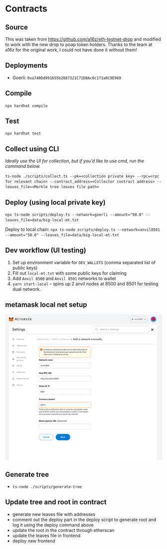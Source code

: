 # Contracts

## Source

This was taken from https://github.com/a16z/eth-testnet-drop and modified to work with the new drop to poap token holders.
Thanks to the team at a16z for the original work, I could not have done it without them!

## Deployments

- Goerli: `0xa740Dd991655b2887321C71D8Ac0c171a0C9E969`

## Compile

`npx hardhat compile`

## Test

`npx hardhat test`

## Collect using CLI

_Ideally use the UI for collection, but if you'd like to use cmd, run the command below._

`ts-node ./scripts/collect.ts --pk=<collection private key> --rpc=<rpc for relevant chain> --contract_address=<Collector contract address> --leaves_file=<Merkle tree leaves file path>`

## Deploy (using local private key)

`npx ts-node scripts/deploy.ts --network=goerli --amount="50.0" --leaves_file=data/big-local-mt.txt`

Deploy to local chain:
`npx ts-node scripts/deploy.ts --network=anvil8501 --amount="50.0" --leaves_file=data/big-local-mt.txt`

## Dev workflow (UI testing)

1. Set up environment variable for `DEV_WALLETS` (comma separated list of public keys)
2. Fill out `local-mt.txt` with some public keys for claiming
3. Add `Anvil 8500` and `Anvil 8501` networks to wallet
4. `yarn start-local` – spins up 2 anvil nodes at 8500 and 8501 for testing dual network.

## metamask local net setup

![networks](imgs/MetaMaskSetup.png)

## Generate tree

- `ts-node ./scripts/generate-tree`

## Update tree and root in contract

- generate new leaves file with addresses
- comment out the deploy part in the deploy script to generate root and log it using the deploy command above
- update the root in the contract through etherscan
- update the leaves file in frontend
- deploy new frontend
